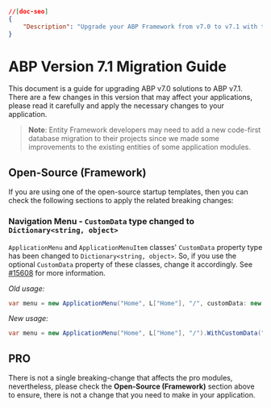 ```json
//[doc-seo]
{
    "Description": "Upgrade your ABP Framework from v7.0 to v7.1 with this migration guide, covering essential changes and improvements for seamless integration."
}
```

# ABP Version 7.1 Migration Guide

This document is a guide for upgrading ABP v7.0 solutions to ABP v7.1. There are a few changes in this version that may affect your applications, please read it carefully and apply the necessary changes to your application.

> **Note**: Entity Framework developers may need to add a new code-first database migration to their projects since we made some improvements to the existing entities of some application modules.

## Open-Source (Framework)

If you are using one of the open-source startup templates, then you can check the following sections to apply the related breaking changes:

### Navigation Menu - `CustomData` type changed to `Dictionary<string, object>`

`ApplicationMenu` and `ApplicationMenuItem` classes' `CustomData` property type has been changed to `Dictionary<string, object>`. So, if you use the optional `CustomData` property of these classes, change it accordingly. See [#15608](https://github.com/abpframework/abp/pull/15608) for more information.

*Old usage:*

```csharp
var menu = new ApplicationMenu("Home", L["Home"], "/", customData: new MyCustomData()); 
```

*New usage:*

```csharp
var menu = new ApplicationMenu("Home", L["Home"], "/").WithCustomData("CustomDataKey", new MyCustomData());
```

## PRO

There is not a single breaking-change that affects the pro modules, nevertheless, please check the **Open-Source (Framework)** section above to ensure, there is not a change that you need to make in your application.